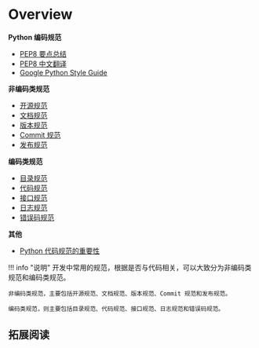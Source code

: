 # Overview

<div class="cards">
  <div class="card norm">
    <strong>Python 编码规范</strong>
    <ul class="card-items">
      <li><a href="/part03_norm_and_guideline/norm/PEP8_brief_summary">PEP8 要点总结</a></li>
      <li><a href="/part03_norm_and_guideline/norm/PEP8_translation">PEP8 中文翻译</a></li>
      <li><a href="/part03_norm_and_guideline/norm/google_python_style_guide">Google Python Style Guide</a></li>
    </ul>
  </div>
</div>

<div class="cards">
  <div class="card norm">
    <strong>非编码类规范</strong>
    <ul class="card-items">
      <li><a href="/part03_norm_and_guideline/  ">开源规范</a></li>
      <li><a href="/part03_norm_and_guideline/  ">文档规范</a></li>
      <li><a href="/part03_norm_and_guideline/  ">版本规范</a></li>
      <li><a href="/part03_norm_and_guideline/  ">Commit 规范</a></li>
      <li><a href="/part03_norm_and_guideline/  ">发布规范</a></li>
    </ul>
  </div>
  <div class="card norm">
    <strong>编码类规范</strong>
    <ul class="card-items">
      <li><a href="/part03_norm_and_guideline/  ">目录规范</a></li>
      <li><a href="/part03_norm_and_guideline/  ">代码规范</a></li>
      <li><a href="/part03_norm_and_guideline/  ">接口规范</a></li>
      <li><a href="/part03_norm_and_guideline/  ">日志规范</a></li>
      <li><a href="/part03_norm_and_guideline/  ">错误码规范</a></li>
    </ul>
  </div>
</div>

<div class="cards">
  <div class="card norm">
    <strong>其他</strong>
    <ul class="card-items">
      <li><a href="/part03_norm_and_guideline/norm/why_python_style_guide">Python 代码规范的重要性</a></li>
    </ul>
  </div>
</div>


!!! info "说明"
    开发中常用的规范，根据是否与代码相关，可以大致分为非编码类规范和编码类规范。
    
    非编码类规范，主要包括开源规范、文档规范、版本规范、Commit 规范和发布规范。
    
    编码类规范，则主要包括目录规范、代码规范、接口规范、日志规范和错误码规范。

## 拓展阅读

